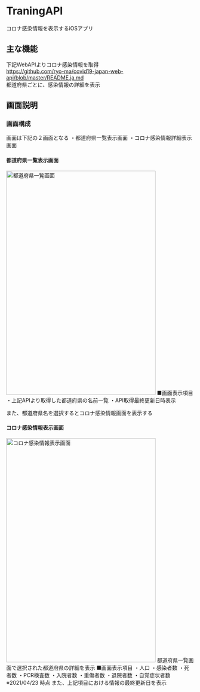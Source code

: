 # TraningAPI
コロナ感染情報を表示するiOSアプリ  
  
## 主な機能  
下記WebAPIよりコロナ感染情報を取得  
https://github.com/ryo-ma/covid19-japan-web-api/blob/master/README.ja.md  
都道府県ごとに、感染情報の詳細を表示  
  
## 画面説明  
### 画面構成
画面は下記の２画面となる
・都道府県一覧表示画面
・コロナ感染情報詳細表示画面  

#### 都道府県一覧表示画面  
<img src="https://user-images.githubusercontent.com/24288482/115819973-e1e6f480-a43a-11eb-8b57-ed17f1b91c24.png" alt="都道府県一覧画面" title="都道府県一覧画面" width="400" height="600">  
■画面表示項目  
・上記APIより取得した都道府県の名前一覧    
・API取得最終更新日時表示  

また、都道府県名を選択するとコロナ感染情報画面を表示する  
  
#### コロナ感染情報表示画面
<img src="https://user-images.githubusercontent.com/24288482/115819994-ef03e380-a43a-11eb-9f06-be59fbda05b7.png" alt="コロナ感染情報表示画面" title="コロナ感染情報表示画面" width="400" height="600">  
都道府県一覧画面で選択された都道府県の詳細を表示  
■画面表示項目  
・人口  
・感染者数  
・死者数  
・PCR検査数  
・入院者数  
・重傷者数  
・退院者数  
・自覚症状者数  
※2021/04/23 時点  
また、上記項目における情報の最終更新日を表示
  

